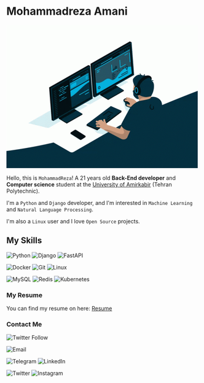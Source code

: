 # Mohammadreza Amani

![Coding](./assets/coding.gif)


Hello, this is ‍‍`MohammadReza`! A 21 years old **Back-End developer** and **Computer science** student at the [University of Amirkabir](https://aut.ac.ir) (Tehran Polytechnic).

I'm a `Python` and `Django` developer, and I'm interested in `Machine Learning` and `Natural Language Processing`.

I'm also a `Linux` user and I love `Open Source` projects.

## My Skills

 ![Python](https://img.shields.io/badge/-Python-3776AB?style=flat-square&logo=python&logoColor=yellow&labelColor=black&color=black) ![Django](https://img.shields.io/badge/-Django-092E20?style=flat-square&logo=django&logoColor=green&labelColor=black&color=black) ![FastAPI](https://img.shields.io/badge/-FastAPI-009688?style=flat-square&logo=fastapi&logoColor=white&labelColor=black&color=black) 
 
![Docker](https://img.shields.io/badge/-Docker-2496ED?style=flat-square&logo=docker&logoColor=white&labelColor=black&color=black)
![Git](https://img.shields.io/badge/-Git-F05032?style=flat-square&logo=git&logoColor=white&labelColor=black&color=black) ![Linux](https://img.shields.io/badge/-Linux-FCC624?style=flat-square&logo=linux&logoColor=white&labelColor=black&color=black)

![MySQL](https://img.shields.io/badge/-MySQL-4479A1?style=flat-square&logo=mysql&logoColor=white&labelColor=black&color=black)
![Redis](https://img.shields.io/badge/-Redis-DC382D?style=flat-square&logo=redis&logoColor=white&labelColor=black&color=black)
![Kubernetes](https://img.shields.io/badge/-Kubernetes-326CE5?style=flat-square&logo=kubernetes&logoColor=white&labelColor=black&color=black)
 
<!--  and a little bit of ![C++](https://img.shields.io/badge/-C++-00599C?style=flat-square&logo=c%2B%2B&logoColor=white&labelColor=black&color=black)  ![C](https://img.shields.io/badge/-C-A8B9CC?style=flat-square&logo=c&logoColor=white&labelColor=black&color=black) ![Java](https://img.shields.io/badge/-Java-007396?style=flat-square&logo=java&logoColor=white&labelColor=black&color=black)  
 
 ![JavaScript](https://img.shields.io/badge/-JavaScript-F7DF1E?style=flat-square&logo=javascript&logoColor=black&labelColor=black&color=black)![HTML](https://img.shields.io/badge/-HTML-E34F26?style=flat-square&logo=html5&logoColor=white&labelColor=black&color=black)  ![CSS](https://img.shields.io/badge/-CSS-1572B6?style=flat-square&logo=css3&logoColor=white&labelColor=black&color=black)  ![HTML](https://img.shields.io/badge/-HTML-E34F26?style=flat-square&logo=html5&logoColor=white&labelColor=black&color=black) ![Bootstrap](https://img.shields.io/badge/-Bootstrap-563D7C?style=flat-square&logo=bootstrap&logoColor=white&labelColor=black&color=black) 
 
 ![React](https://img.shields.io/badge/-React-61DAFB?style=flat-square&logo=react&logoColor=black&labelColor=black&color=black) ![GO](https://img.shields.io/badge/-GO-00ADD8?style=flat-square&logo=go&logoColor=white&labelColor=black&color=black)  -->
<!-- ## My Projects

you can find my projects on my [GitHub](https://github.com/MohammadrezaAmani) -->

### My Resume
You can find my resume on here: [Resume](./CVFiles/MohammadrezaAmaniCV.V.2.0.pdf)

### Contact Me
![Twitter Follow](https://img.shields.io/twitter/follow/Moh_ammadreza?style=social)
<!-- ![GitHub followers](https://img.shields.io/github/followers/MohammadrezaAmani?style=social) -->
![Email](https://img.shields.io/badge/Email-More.amani%40yahoo.com-purple)


![Telegram](https://img.shields.io/badge/Telegram-MRAGHH-blue)
![LinkedIn](https://img.shields.io/badge/LinkedIn-Mohammadreza%20Amani-blue)


![Twitter](https://img.shields.io/badge/Twitter-Moh_ammadreza-blue)
![Instagram](https://img.shields.io/badge/Instagram-more.amani-green)


